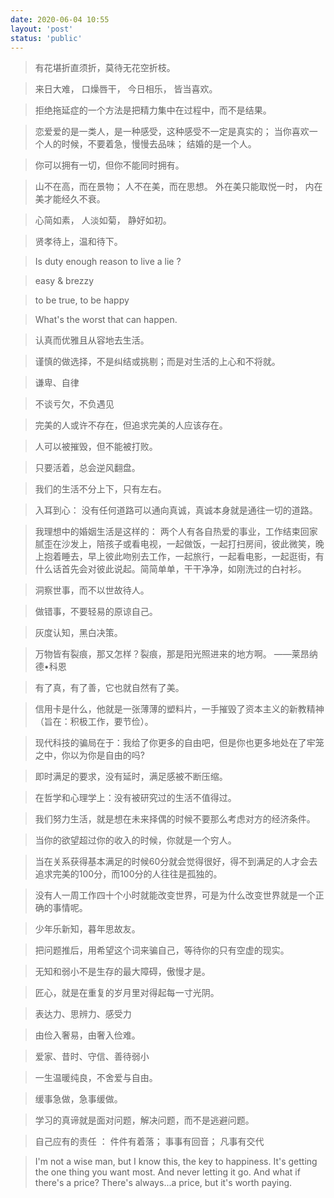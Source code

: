 ```yaml
---
date: 2020-06-04 10:55
layout: 'post'
status: 'public'
---
```


> 有花堪折直须折，莫待无花空折枝。

> 来日大难，
> 口燥唇干，
> 今日相乐，
> 皆当喜欢。

> 拒绝拖延症的一个方法是把精力集中在过程中，而不是结果。

> 恋爱爱的是一类人，是一种感受，这种感受不一定是真实的；
> 当你喜欢一个人的时候，不要着急，慢慢去品味；
> 结婚的是一个人。

> 你可以拥有一切，但你不能同时拥有。

> 山不在高，而在景物；
> 人不在美，而在思想。
> 外在美只能取悦一时，
> 内在美才能经久不衰。

> 心简如素，
> 人淡如菊，
> 静好如初。

> 贤孝待上，温和待下。

> Is duty enough reason to live a lie ?

> easy & brezzy

> to be true, to be happy

> What's the worst that can happen.

> 认真而优雅且从容地去生活。

> 谨慎的做选择，不是纠结或挑剔；而是对生活的上心和不将就。

> 谦卑、自律

> 不谈亏欠，不负遇见

> 完美的人或许不存在，但追求完美的人应该存在。

> 人可以被摧毁，但不能被打败。

> 只要活着，总会逆风翻盘。

> 我们的生活不分上下，只有左右。

> 入耳到心：
> 没有任何道路可以通向真诚，真诚本身就是通往一切的道路。

> 我理想中的婚姻生活是这样的：
> 两个人有各自热爱的事业，工作结束回家腻歪在沙发上，陪孩子或看电视，一起做饭，一起打扫房间，彼此微笑，晚上抱着睡去，早上彼此吻别去工作，一起旅行，一起看电影，一起逛街，有什么话首先会对彼此说起。简简单单，干干净净，如刚洗过的白衬衫。

> 洞察世事，而不以世故待人。

> 做错事，不要轻易的原谅自己。

> 灰度认知，黑白决策。

> 万物皆有裂痕，那又怎样？裂痕，那是阳光照进来的地方啊。 ——莱昂纳德•科恩

> 有了真，有了善，它也就自然有了美。

> 信用卡是什么，他就是一张薄薄的塑料片，一手摧毁了资本主义的新教精神（旨在：积极工作，要节俭）。

> 现代科技的骗局在于：我给了你更多的自由吧，但是你也更多地处在了牢笼之中，你以为你是自由的吗?

> 即时满足的要求，没有延时，满足感被不断压缩。

> 在哲学和心理学上：没有被研究过的生活不值得过。

> 我们努力生活，就是想在未来择偶的时候不要那么考虑对方的经济条件。

> 当你的欲望超过你的收入的时候，你就是一个穷人。

> 当在关系获得基本满足的时候60分就会觉得很好，得不到满足的人才会去追求完美的100分，而100分的人往往是孤独的。

> 没有人一周工作四十个小时就能改变世界，可是为什么改变世界就是一个正确的事情呢。

 >少年乐新知，暮年思故友。

> 把问题推后，用希望这个词来骗自己，等待你的只有空虚的现实。

> 无知和弱小不是生存的最大障碍，傲慢才是。

> 匠心，就是在重复的岁月里对得起每一寸光阴。

> 表达力、思辨力、感受力

> 由俭入奢易，由奢入俭难。

> 爱家、昔时、守信、善待弱小

> 一生温暖纯良，不舍爱与自由。

> 缓事急做，急事缓做。

> 学习的真谛就是面对问题，解决问题，而不是逃避问题。

> 自己应有的责任 ：
> 件件有着落；
> 事事有回音；
> 凡事有交代

> I'm not a wise man, but I know this, the key to happiness. It's getting the one thing you want most. And never letting it go.
> And what if there's a price?
> There's always...a price, but it's worth paying.




